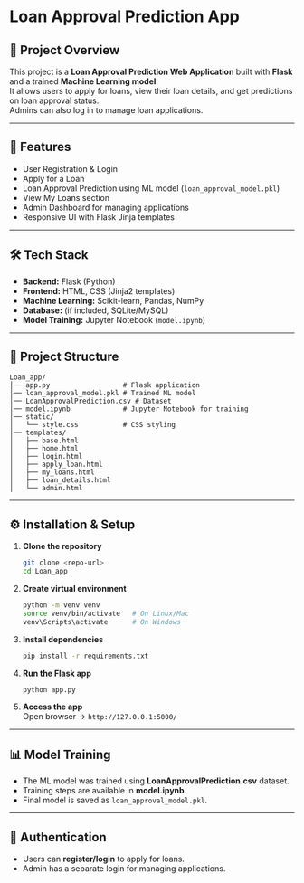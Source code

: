 # Loan Approval Prediction App

## 📌 Project Overview
This project is a **Loan Approval Prediction Web Application** built with **Flask** and a trained **Machine Learning model**.  
It allows users to apply for loans, view their loan details, and get predictions on loan approval status.  
Admins can also log in to manage loan applications.  

---

## 🚀 Features
- User Registration & Login  
- Apply for a Loan  
- Loan Approval Prediction using ML model (`loan_approval_model.pkl`)  
- View My Loans section  
- Admin Dashboard for managing applications  
- Responsive UI with Flask Jinja templates  

---

## 🛠️ Tech Stack
- **Backend:** Flask (Python)  
- **Frontend:** HTML, CSS (Jinja2 templates)  
- **Machine Learning:** Scikit-learn, Pandas, NumPy  
- **Database:** (if included, SQLite/MySQL)  
- **Model Training:** Jupyter Notebook (`model.ipynb`)  

---

## 📂 Project Structure
```
Loan_app/
│── app.py                  # Flask application
│── loan_approval_model.pkl # Trained ML model
│── LoanApprovalPrediction.csv # Dataset
│── model.ipynb             # Jupyter Notebook for training
│── static/
│   └── style.css           # CSS styling
│── templates/
│   ├── base.html
│   ├── home.html
│   ├── login.html
│   ├── apply_loan.html
│   ├── my_loans.html
│   ├── loan_details.html
│   └── admin.html
```

---

## ⚙️ Installation & Setup

1. **Clone the repository**
   ```bash
   git clone <repo-url>
   cd Loan_app
   ```

2. **Create virtual environment**
   ```bash
   python -m venv venv
   source venv/bin/activate   # On Linux/Mac
   venv\Scripts\activate      # On Windows
   ```

3. **Install dependencies**
   ```bash
   pip install -r requirements.txt
   ```

4. **Run the Flask app**
   ```bash
   python app.py
   ```

5. **Access the app**  
   Open browser → `http://127.0.0.1:5000/`

---

## 📊 Model Training
- The ML model was trained using **LoanApprovalPrediction.csv** dataset.  
- Training steps are available in **model.ipynb**.  
- Final model is saved as `loan_approval_model.pkl`.  

---

## 🔐 Authentication
- Users can **register/login** to apply for loans.  
- Admin has a separate login for managing applications.  

